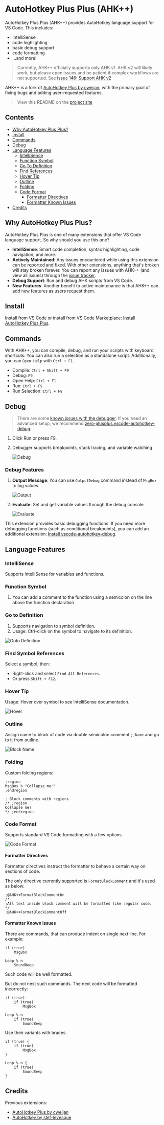 # AutoHotkey Plus Plus (AHK++)

AutoHotkey Plus Plus (AHK++) provides AutoHotkey language support for VS Code. This includes:

-   IntelliSense
-   code highlighting
-   basic debug support
-   code formatting
-   ...and more!

> Currently, AHK++ officially supports only AHK v1. AHK v2 will likely work, but please open issues and be patient if complex workflows are not supported. See [issue 146: Support AHK v2](https://github.com/mark-wiemer/vscode-autohotkey-plus-plus/issues/146)

AHK++ is a fork of [AutoHotkey Plus by cweijan](https://github.com/AutoHotkey-Plus/vscode-autohotkey), with the primary goal of fixing bugs and adding user-requested features.

> View this README on the [project site](https://github.com/mark-wiemer/vscode-autohotkey-plus-plus#readme)

## Contents

-   [Why AutoHotkey Plus Plus?](#why-autohotkey-plus-plus)
-   [Install](#install)
-   [Commands](#commands)
-   [Debug](#debug)
-   [Language Features](#language-features)
    -   [IntelliSense](#intellisense)
    -   [Function Symbol](#function-symbol)
    -   [Go To Definition](#go-to-definition)
    -   [Find References](#find-symbol-references)
    -   [Hover Tip](#hover-tip)
    -   [Outline](#outline)
    -   [Folding](#folding)
    -   [Code Format](#code-format)
        -   [Formatter Directives](#formatter-directives)
        -   [Formatter Known Issues](#formatter-known-issues)
-   [Credits](#credits)

## Why AutoHotkey Plus Plus?

AutoHotkey Plus Plus is one of many extensions that offer VS Code language support. So why should you use this one?

-   **IntelliSense**: Smart code completion, syntax highlighting, code navigation, and more.
-   **Actively Maintained**: Any issues encountered while using this extension can be reported and fixed. With other extensions, anything that's broken will stay broken forever. You can report any issues with AHK++ (and view all issues) through the [issue tracker](https://github.com/mark-wiemer/vscode-autohotkey-plus-plus/issues).
-   **Debug Support**: Run and debug AHK scripts from VS Code.
-   **New Features**: Another benefit to active maintenance is that AHK++ can add new features as users request them.

## Install

Install from VS Code or install from VS Code Marketplace: [Install AutoHotkey Plus Plus](https://marketplace.visualstudio.com/items?itemName=mark-wiemer.vscode-autohotkey-plus-plus).

## Commands

With AHK++, you can compile, debug, and run your scripts with keyboard shortcuts. You can also run a selection as a standalone script. Additionally, you can `Open Help` with `Ctrl + F1`.

-   Compile: `Ctrl + Shift + F9`
-   Debug: `F9`
-   Open Help: `Ctrl + F1`
-   Run: `Ctrl + F9`
-   Run Selection: `Ctrl + F8`

## Debug

> There are some [known issues with the debugger](https://github.com/mark-wiemer/vscode-autohotkey-plus-plus/issues?q=is%3Aopen+is%3Aissue+label%3Adebugger). If you need an advanced setup, we recommend [zero-plusplus.vscode-autohotkey-debug](https://marketplace.visualstudio.com/items?itemName=zero-plusplus.vscode-autohotkey-debug).

1. Click Run or press F9.
2. Debugger supports breakpoints, stack tracing, and variable watching

    ![Debug](image/debug.gif)

### Debug Features

1. **Output Message**: You can use `OutputDebug` command instead of `MsgBox` to log values.

    ![Output](image/output.jpg)

2. **Evaluate**: Set and get variable values through the debug console.

    ![Evaluate](image/evalute.jpg)

This extension provides basic debugging functions. If you need more debugging functions (such as conditional breakpoints), you can add an additional extension: [Install vscode-autohotkey-debug](https://marketplace.visualstudio.com/items?itemName=zero-plusplus.vscode-autohotkey-debug).

## Language Features

### IntelliSense

Supports IntelliSense for variables and functions.

### Function Symbol

1. You can add a comment to the function using a semicolon on the line above the function declaration

### Go to Definition

1. Supports navigation to symbol definition.
2. Usage: Ctrl-click on the symbol to navigate to its definition.

![Goto Definition](image/gotoDefinition.jpg)

### Find Symbol References

Select a symbol, then:

-   Right-click and select `Find All References`.
-   Or press `Shift + F12`.

### Hover Tip

Usage: Hover over symbol to see IntelliSense documentation.

![Hover](image/hover.png)

### Outline

Assign name to block of code via double semicolon comment `;;Name` and go to it from outline.

![Block Name](image/blockName.png)

### Folding

Custom folding regions:

```autohotkey
;region
MsgBox % "Collapse me!"
;endregion

; Block comments with regions
/* ;region
Collapse me!
*/ ;endregion
```

### Code Format

Supports standard VS Code formatting with a few options.

![Code Format](image/codeFormat.jpg)

#### Formatter Directives

Formatter directives instruct the formatter to behave a certain way on sections of code.

The only directive currently supported is `FormatBlockComment` and it's used as below:

```autohotkey
;@AHK++FormatBlockCommentOn
/*
;All text inside block comment will be formatted like regular code.
*/
;@AHK++FormatBlockCommentOff
```

#### Formatter Known Issues

There are commands, that can produce indent on single next line. For example:

```autohotkey
if (true)
    MsgBox

Loop % n
    SoundBeep
```

Such code will be well formatted.

But do not nest such commands. The next code will be formatted incorrectly:

```autohotkey
if (true)
    if (true)
        MsgBox

Loop % n
    if (true)
        SoundBeep
```

Use their variants with braces:

```autohotkey
if (true) {
    if (true)
        MsgBox
}

Loop % n {
    if (true)
        SoundBeep
}
```

## Credits

Previous extensions:

-   [AutoHotkey Plus by cweijan](https://github.com/cweijan/vscode-autohotkey)
-   [AutoHotkey by stef-levesque](https://github.com/stef-levesque/vscode-autohotkey)
